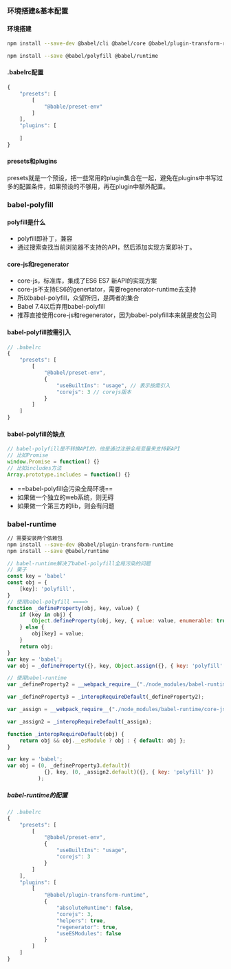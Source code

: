 ### 环境搭建&基本配置
#### 环境搭建
```bash
npm install --save-dev @babel/cli @babel/core @babel/plugin-transform-runtime @babel/preset-env

npm install --save @babel/polyfill @babel/runtime
```
#### .babelrc配置
```javascript
{
    "presets": [
        [
            "@bable/preset-env"
        ]
    ],
    "plugins": [
    
    ]
}
```
#### presets和plugins
presets就是一个预设，把一些常用的plugin集合在一起，避免在plugins中书写过多的配置条件，如果预设的不够用，再在plugin中额外配置。

### babel-polyfill
#### polyfill是什么
- polyfill即补丁，兼容
- 通过搜索查找当前浏览器不支持的API，然后添加实现方案即补丁。
#### core-js和regenerator
- core-js，标准库，集成了ES6 ES7 新API的实现方案
- core-js不支持ES6的genertator，需要regenerator-runtime去支持
- 所以babel-polyfill，众望所归，是两者的集合
- Babel 7.4以后弃用babel-polyfill
- 推荐直接使用core-js和regenerator，因为babel-polyfill本来就是皮包公司

#### babel-polyfill按需引入
```javascript
// .babelrc
{
    "presets": [
        [
            "@babel/preset-env",
            {
                "useBuiltIns": "usage", // 表示按需引入
                "corejs": 3 // corejs版本
            }
        ]
    ]
}
```
#### babel-polyfill的缺点
```javascript
// babel-polyfill是不转换API的，他是通过注册全局变量来支持新API
// 比如Promise
window.Promise = function() {}
// 比如includes方法
Array.prototype.includes = function() {}
```
- ==babel-polyfill会污染全局环境==
- 如果做一个独立的web系统，则无碍
- 如果做一个第三方的lib，则会有问题

### babel-runtime
```bash
// 需要安装两个依赖包
npm install --save-dev @babel/plugin-transform-runtime
npm install --save @babel/runtime
```
```javascript
// babel-runtime解决了babel-polyfill全局污染的问题
// 栗子
const key = 'babel'
const obj = {
    [key]: 'polyfill',
}
// 使用babel-polyfill ====>
function _defineProperty(obj, key, value) {
    if (key in obj) {
        Object.defineProperty(obj, key, { value: value, enumerable: true, configurable: true, writable: true });
    } else {
        obj[key] = value;
    }
    return obj;
}
var key = 'babel';
var obj = _defineProperty({}, key, Object.assign({}, { key: 'polyfill' }));

// 使用babel-runtime
var _defineProperty2 = __webpack_require__("./node_modules/babel-runtime/helpers/defineProperty.js");

var _defineProperty3 = _interopRequireDefault(_defineProperty2);

var _assign = __webpack_require__("./node_modules/babel-runtime/core-js/object/assign.js");

var _assign2 = _interopRequireDefault(_assign);

function _interopRequireDefault(obj) { 
    return obj && obj.__esModule ? obj : { default: obj }; 
}

var key = 'babel';
var obj = (0, _defineProperty3.default)(
            {}, key, (0, _assign2.default)({}, { key: 'polyfill' })
          );


```

##### babel-runtime的配置
```javascript
// .babelrc
{
    "presets": [
        [
            "@babel/preset-env",
            {
                "useBuiltIns": "usage",
                "corejs": 3
            }
        ]
    ],
    "plugins": [
        [
            "@babel/plugin-transform-runtime",
            {
                "absoluteRuntime": false,
                "corejs": 3,
                "helpers": true,
                "regenerator": true,
                "useESModules": false
            }
        ]
    ]
}
```